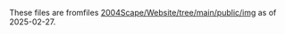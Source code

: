 These files are fromfiles [2004Scape/Website/tree/main/public/img](https://github.com/2004Scape/Website/tree/main/public/img) as of 2025-02-27.
